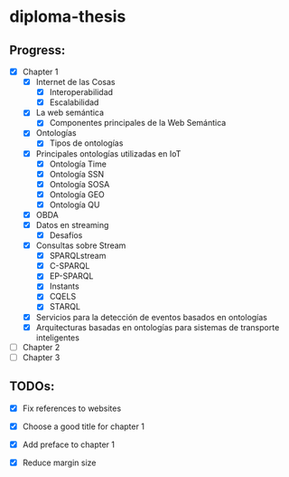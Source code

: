 # diploma-thesis

## Progress:
- [x] Chapter 1
	- [x] Internet de las Cosas
		- [x] Interoperabilidad
		- [x] Escalabilidad
	- [x] La web semántica
		- [x] Componentes principales de la Web Semántica
	- [x] Ontologías
		- [x] Tipos de ontologías
	- [x] Principales ontologías utilizadas en IoT
		- [x] Ontología Time
		- [x] Ontología SSN
		- [x] Ontología SOSA
		- [x] Ontología GEO
		- [x] Ontología QU
	- [x] OBDA
	- [x] Datos en streaming
		- [x] Desafíos
	- [x] Consultas sobre Stream
		- [x] SPARQLstream
		- [x] C-SPARQL
		- [x] EP-SPARQL
		- [x] Instants
		- [x] CQELS
		- [x] STARQL
	- [x] Servicios para la detección de eventos basados en ontologías
	- [x] Arquitecturas basadas en ontologías para sistemas de transporte inteligentes
- [ ] Chapter 2
- [ ] Chapter 3

## TODOs:
- [x] Fix references to websites
- [x] Choose a good title for chapter 1
- [x] Add preface to chapter 1
- [x] Reduce margin size

